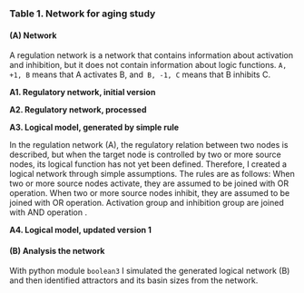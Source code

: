 ### Table 1. Network for aging study 

#### (**A**) Network 

A regulation network is a network that contains information about activation and inhibition, but it does not contain information about logic functions. `A, +1, B` means that A activates B, and` B, -1, C` means that B inhibits C.

**A1. Regulatory network, initial version**

**A2. Regulatory network, processed**

**A3. Logical model, generated by simple rule**

In the regulation network (A), the regulatory relation between two nodes is described, but when the target node is controlled by two or more source nodes, its logical function has not yet been defined. Therefore, I created a logical network through simple assumptions. The rules are as follows: When two or more source nodes activate, they are assumed to be joined with OR operation. When two or more source nodes inhibit, they are assumed to be joined with OR operation. Activation group and inhibition group are joined with AND operation .

**A4. Logical model, updated version 1**

#### (**B**) Analysis the network

With python module `boolean3` I simulated the generated logical network (B) and then identified attractors and its basin sizes from the network. 

